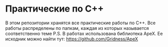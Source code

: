 # Практические по C++
В этом репозитории хранятся все практические работы по C++. Все работы распределены по папкам, каждая из которых называется соответственно теме
P.S. В работах использована библиотека ApeX. Ее исходник можно найти тут: https://github.com/Gridness/ApeX
